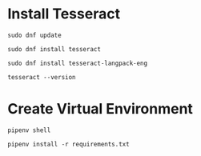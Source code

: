 # Install Tesseract
```code
sudo dnf update

sudo dnf install tesseract

sudo dnf install tesseract-langpack-eng

tesseract --version
```

# Create Virtual Environment
```code
pipenv shell

pipenv install -r requirements.txt
```